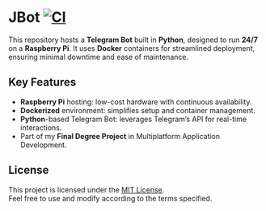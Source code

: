 # JBot   [![CI](https://github.com/aakunoo/JBot/actions/workflows/ci.yml/badge.svg)](https://github.com/aakunoo/JBot/actions/workflows/ci.yml)

This repository hosts a **Telegram Bot** built in **Python**, designed to run
**24/7** on a **Raspberry Pi**. It uses **Docker** containers for streamlined
deployment, ensuring minimal downtime and ease of maintenance.

## Key Features

- **Raspberry Pi** hosting: low-cost hardware with continuous availability.
- **Dockerized** environment: simplifies setup and container management.
- **Python**-based Telegram Bot: leverages Telegram’s API for real-time interactions.
- Part of my **Final Degree Project** in Multiplatform Application Development.

## License

This project is licensed under the [MIT License](./LICENSE).  
Feel free to use and modify according to the terms specified.


